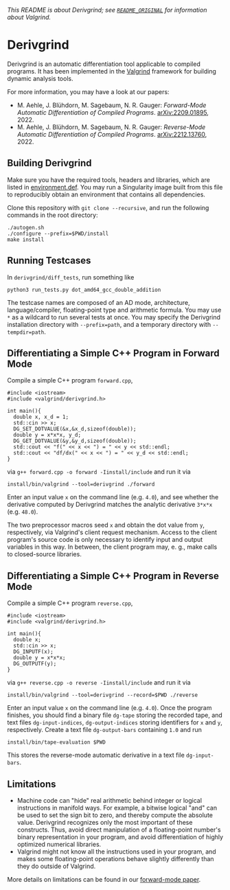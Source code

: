 *This README is about Derivgrind; see [`README_ORIGINAL`](README_ORIGINAL)
for information about Valgrind.*

# Derivgrind

Derivgrind is an automatic differentiation tool applicable to compiled programs.
It has been implemented in the [Valgrind](https://valgrind.org/)
framework for building dynamic analysis tools. 

For more information, you may have a look at our papers:
- M. Aehle, J. Blühdorn, M. Sagebaum, N. R. Gauger: *Forward-Mode Automatic Differentiation of Compiled Programs*. [arXiv:2209.01895](https://arxiv.org/abs/2209.01895), 2022.
- M. Aehle, J. Blühdorn, M. Sagebaum, N. R. Gauger: *Reverse-Mode Automatic Differentiation of Compiled Programs*. [arXiv:2212.13760](https://arxiv.org/abs/2212.13760), 2022.

## Building Derivgrind
Make sure you have the required tools, headers and libraries, which are listed in
[environment.def](environment.def). You may run a Singularity image built from 
this file to reproducibly obtain an environment that contains all dependencies.

Clone this repository with `git clone --recursive`, and run the following commands in the root directory: 

    ./autogen.sh
    ./configure --prefix=$PWD/install
    make install

## Running Testcases

In `derivgrind/diff_tests`, run something like

    python3 run_tests.py dot_amd64_gcc_double_addition

The testcase names are composed of an AD mode, architecture, language/compiler, floating-point type and 
arithmetic formula. You may use `*` as a wildcard to run several tests at once. You may specify the 
Derivgrind installation directory with `--prefix=path`, and a temporary directory with `--tempdir=path`.

## Differentiating a Simple C++ Program in Forward Mode
Compile a simple C++ program `forward.cpp`,
      
    #include <iostream>
    #include <valgrind/derivgrind.h>

    int main(){
      double x, x_d = 1;
      std::cin >> x;
      DG_SET_DOTVALUE(&x,&x_d,sizeof(double));
      double y = x*x*x, y_d;
      DG_GET_DOTVALUE(&y,&y_d,sizeof(double));
      std::cout << "f(" << x << ") = " << y << std::endl;
      std::cout << "df/dx(" << x << ") = " << y_d << std::endl;
    }

via `g++ forward.cpp -o forward -Iinstall/include` and run it via
   
    install/bin/valgrind --tool=derivgrind ./forward

Enter an input value `x` on the command line (e.g. `4.0`), and see whether 
the derivative computed by Derivgrind matches the analytic derivative
`3*x*x` (e.g. `48.0`).

The two preprocessor macros seed `x` and obtain the dot value from `y`, 
respectively, via Valgrind's client request mechanism. Access to the client 
program's source code is only necessary to identify input and output variables
in this way. In between, the client program may,  e. g., make calls to closed-source 
libraries.

## Differentiating a Simple C++ Program in Reverse Mode
Compile a simple C++ program `reverse.cpp`,
      
    #include <iostream>
    #include <valgrind/derivgrind.h>

    int main(){
      double x;
      std::cin >> x;
      DG_INPUTF(x);
      double y = x*x*x;
      DG_OUTPUTF(y);
    }

via `g++ reverse.cpp -o reverse -Iinstall/include` and run it via
   
    install/bin/valgrind --tool=derivgrind --record=$PWD ./reverse

Enter an input value `x` on the command line (e.g. `4.0`). Once the program
finishes, you should find a binary file `dg-tape` storing the recorded tape,
and text files `dg-input-indices`, `dg-output-indices` storing identifiers for
`x` and `y`, respectively. Create a text file `dg-output-bars` containing 
`1.0` and run 

    install/bin/tape-evaluation $PWD
    
This stores the reverse-mode automatic derivative in a text file `dg-input-bars`. 

## <a name="limitations"></a>Limitations
- Machine code can "hide" real arithmetic behind integer or logical instructions 
  in manifold ways. For example, a bitwise logical "and" can be used to set the
  sign bit to zero, and thereby compute the absolute value. Derivgrind recognizes only
  the most important of these constructs. Thus, avoid direct manipulation 
  of a floating-point number's binary representation in your program, and avoid 
  differentiation of highly optimized numerical libraries.
- Valgrind might not know all the instructions used in your program, and makes 
  some floating-point operations behave slightly differently than they do outside
  of Valgrind.

More details on limitations can be found in our [forward-mode paper](https://arxiv.org/abs/2209.01895).
  

